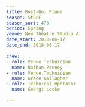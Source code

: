 ```yaml
---
title: Bost-Uni Plues
season: StuFF
season_sort: 470
period: Spring
venue: New Theatre Studio A
date_start: 2018-06-17
date_end: 2018-06-17
  
crew:
- role: Venue Technician
  name: Nathan Penney
- role: Venue Technician
  name: Grace Gallagher
- role: Technical Operator
  name: Georgi Locke

---
```

